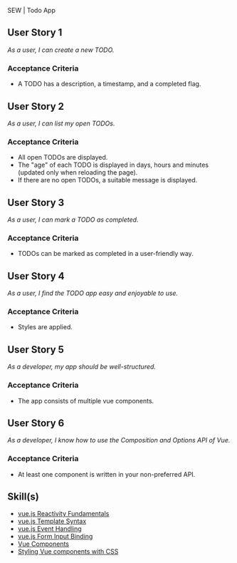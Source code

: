 SEW | Todo App

## User Story 1
*As a user, I can create a new TODO.*

### Acceptance Criteria
- A TODO has a description, a timestamp, and a completed flag.

## User Story 2
*As a user, I can list my open TODOs.*

### Acceptance Criteria
- All open TODOs are displayed.
- The "age" of each TODO is displayed in days, hours and minutes (updated only when reloading the page).
- If there are no open TODOs, a suitable message is displayed. 

## User Story 3
*As a user, I can mark a TODO as completed.*

### Acceptance Criteria
- TODOs can be marked as completed in a user-friendly way.

## User Story 4
*As a user, I find the TODO app easy and enjoyable to use.*

### Acceptance Criteria
- Styles are applied.

## User Story 5
*As a developer, my app should be well-structured.*

### Acceptance Criteria
- The app consists of multiple vue components.

## User Story 6
*As a developer, I know how to use the Composition and Options API of Vue.*

### Acceptance Criteria
- At least one component is written in your non-preferred API.

## Skill(s)
- [vue.js Reactivity Fundamentals](https://my.skilldisplay.eu/en/skill/2969/0)
- [vue.js Template Syntax](https://my.skilldisplay.eu/en/skill/2970/0)
- [vue.js Event Handling](https://my.skilldisplay.eu/en/skill/2971/0)
- [vue.js Form Input Binding](https://my.skilldisplay.eu/en/skill/2972/0)
- [Vue Components](https://my.skilldisplay.eu/en/skill/1692/0)
- [Styling Vue components with CSS](https://my.skilldisplay.eu/en/skill/2992/0)


 
